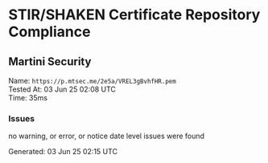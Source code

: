 # STIR/SHAKEN Certificate Repository Compliance

## Martini Security

Name: `https://p.mtsec.me/2e5a/VREL3gBvhfHR.pem`\
Tested At: 03 Jun 25 02:08 UTC\
Time: 35ms

### Issues

no warning, or error, or notice date level issues were found

Generated: 03 Jun 25 02:15 UTC